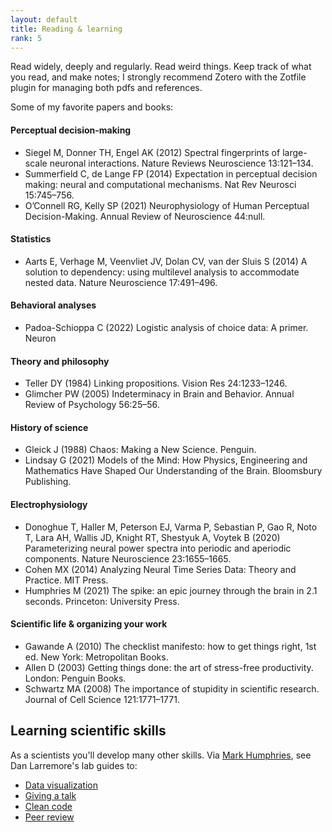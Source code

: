 ```yaml
---
layout: default
title: Reading & learning
rank: 5
---
```


Read widely, deeply and regularly. Read weird things. Keep track of what you read, and make notes; I strongly recommend Zotero with the Zotfile plugin for managing both pdfs and references.
 
 Some of my favorite papers and books:

#### Perceptual decision-making
- Siegel M, Donner TH, Engel AK (2012) Spectral fingerprints of large-scale neuronal interactions. Nature Reviews Neuroscience 13:121–134.
- Summerfield C, de Lange FP (2014) Expectation in perceptual decision making: neural and computational mechanisms. Nat Rev Neurosci 15:745–756.
- O’Connell RG, Kelly SP (2021) Neurophysiology of Human Perceptual Decision-Making. Annual Review of Neuroscience 44:null.

#### Statistics
- Aarts E, Verhage M, Veenvliet JV, Dolan CV, van der Sluis S (2014) A solution to dependency: using multilevel analysis to accommodate nested data. Nature Neuroscience 17:491–496.

#### Behavioral analyses
- Padoa-Schioppa C (2022) Logistic analysis of choice data: A primer. Neuron 


#### Theory and philosophy
- Teller DY (1984) Linking propositions. Vision Res 24:1233–1246.
- Glimcher PW (2005) Indeterminacy in Brain and Behavior. Annual Review of Psychology 56:25–56.

#### History of science
- Gleick J (1988) Chaos: Making a New Science. Penguin.
- Lindsay G (2021) Models of the Mind: How Physics, Engineering and Mathematics Have Shaped Our Understanding of the Brain. Bloomsbury Publishing.

#### Electrophysiology
- Donoghue T, Haller M, Peterson EJ, Varma P, Sebastian P, Gao R, Noto T, Lara AH, Wallis JD, Knight RT, Shestyuk A, Voytek B (2020) Parameterizing neural power spectra into periodic and aperiodic components. Nature Neuroscience 23:1655–1665.
- Cohen MX (2014) Analyzing Neural Time Series Data: Theory and Practice. MIT Press.
- Humphries M (2021) The spike: an epic journey through the brain in 2.1 seconds. Princeton: University Press.

#### Scientific life & organizing your work
- Gawande A (2010) The checklist manifesto: how to get things right, 1st ed. New York: Metropolitan Books.
- Allen D (2003) Getting things done: the art of stress-free productivity. London: Penguin Books.
- Schwartz MA (2008) The importance of stupidity in scientific research. Journal of Cell Science 121:1771–1771.



## Learning scientific skills
As a scientists you'll develop many other skills. Via [Mark Humphries](https://www.humphries-lab.org/blank-page-6), see Dan Larremore's lab guides to:
- [Data visualization](https://drive.google.com/file/d/1LouVvISCRlWkItZgzoHcgoU5Q1VyHT4U/view)
- [Giving a talk](https://drive.google.com/file/d/13efH6iA6toPtJ91KBt_QCeAyQBcSN7SA/view)
- [Clean code](https://drive.google.com/file/d/1TraVwRkbkCbHq-s_-NS69ZEbRNwH8XNh/view)
- [Peer review](https://drive.google.com/file/d/1g7VSbUkF9wBszcjHCeZlGHoHqUqYfDC0/view)